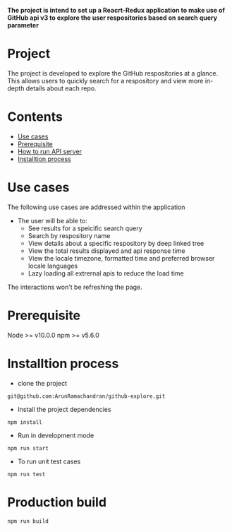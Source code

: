 **The project is intend to set up a Reacrt-Redux application to make use of GitHub api v3 to explore the user respositories based on search query parameter**

# Project

The project is developed to explore the GitHub respositories at a glance. This allows users to quickly search for a respository and view more in-depth details about each repo. 

# Contents

-   [Use cases](#use-cases) 
-   [Prerequisite](#prerequisite) 
-   [How to run API server](#how-to-run-api-server) 
-   [Installtion process](#installtion-process)

# Use cases

The following use cases are addressed within the application

-   The user will be able to:
    - See results for a speicific search query
    - Search by respository name
    - View details about a specific respository by deep linked tree
    - View the total results displayed and api response time
    - View the locale timezone, formatted time and preferred browser locale languages
    - Lazy loading all extrernal apis to reduce the load time

The interactions won't be refreshing the page.

# Prerequisite

Node >= v10.0.0
npm >= v5.6.0

# Installtion process

- clone the project 

```   
git@github.com:ArunRamachandran/github-explore.git
```

- Install the project dependencies

``` 
npm install
```
 
- Run in development mode

```
npm run start
```

- To run unit test cases

```
npm run test
```
 
# Production build
 
```
npm run build